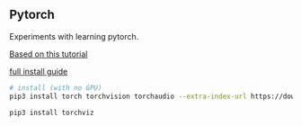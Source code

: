 ## Pytorch
Experiments with learning pytorch.

[Based on this tutorial](https://pytorch.org/tutorials/beginner/basics/quickstart_tutorial.html)

[full install guide](https://pytorch.org/get-started/locally/)

````bash
# install (with no GPU)
pip3 install torch torchvision torchaudio --extra-index-url https://download.pytorch.org/whl/cpu

pip3 install torchviz
````
